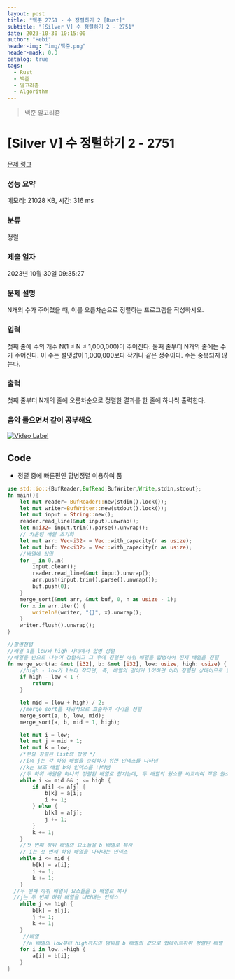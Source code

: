 ```yaml
---
layout: post
title: "백준 2751 - 수 정렬하기 2 [Rust]"
subtitle: "[Silver V] 수 정렬하기 2 - 2751"
date: 2023-10-30 10:15:00
author: "Hebi"
header-img: "img/백준.png"
header-mask: 0.3
catalog: true
tags:
  - Rust
  - 백준
  - 알고리즘
  - Algorithm
---
```


> 백준 알고리즘

# [Silver V] 수 정렬하기 2 - 2751 

[문제 링크](https://www.acmicpc.net/problem/2751) 

### 성능 요약

메모리: 21028 KB, 시간: 316 ms

### 분류

정렬

### 제출 일자

2023년 10월 30일 09:35:27

### 문제 설명

<p>N개의 수가 주어졌을 때, 이를 오름차순으로 정렬하는 프로그램을 작성하시오.</p>

### 입력 

 <p>첫째 줄에 수의 개수 N(1 ≤ N ≤ 1,000,000)이 주어진다. 둘째 줄부터 N개의 줄에는 수가 주어진다. 이 수는 절댓값이 1,000,000보다 작거나 같은 정수이다. 수는 중복되지 않는다.</p>

### 출력 

 <p>첫째 줄부터 N개의 줄에 오름차순으로 정렬한 결과를 한 줄에 하나씩 출력한다.</p>






### 음악 들으면서 같이 공부해요
[![Video Label](http://img.youtube.com/vi/gd5wtXlN_FY/0.jpg)](https://youtu.be/gd5wtXlN_FY)





## Code
- 정렬 중에 빠른편인 합병정렬 이용하여 품
```rs
use std::io::{BufReader,BufRead,BufWriter,Write,stdin,stdout};
fn main(){
    let mut reader= BufReader::new(stdin().lock());
    let mut writer=BufWriter::new(stdout().lock());
    let mut input = String::new();
    reader.read_line(&mut input).unwrap();
    let n:i32= input.trim().parse().unwrap();
    // 카운팅 배열 초기화
    let mut arr: Vec<i32> = Vec::with_capacity(n as usize);
    let mut buf: Vec<i32> = Vec::with_capacity(n as usize);
    //배열에 삽입
    for _ in 0..n{
        input.clear();
        reader.read_line(&mut input).unwrap();
        arr.push(input.trim().parse().unwrap());
        buf.push(0);
    }
    merge_sort(&mut arr, &mut buf, 0, n as usize - 1);
    for x in arr.iter() {
        writeln!(writer, "{}", x).unwrap();
    }
    writer.flush().unwrap();
}

//합병정렬
//배열 a를 low와 high 사이에서 합병 정렬
//배열을 반으로 나누어 정렬하고 그 후에 정렬된 하위 배열을 합병하여 전체 배열을 정렬
fn merge_sort(a: &mut [i32], b: &mut [i32], low: usize, high: usize) {
    //high - low가 1보다 작다면, 즉, 배열의 길이가 1이하면 이미 정렬된 상태이므로 함수를 종료
    if high - low < 1 {
        return;
    }

    let mid = (low + high) / 2;
    //merge_sort를 재귀적으로 호출하여 각각을 정렬
    merge_sort(a, b, low, mid);
    merge_sort(a, b, mid + 1, high);

    let mut i = low;
    let mut j = mid + 1;
    let mut k = low;
    /*분할 정렬된 list의 합병 */
    //i와 j는 각 하위 배열을 순회하기 위한 인덱스를 나타냄
    //k는 보조 배열 b의 인덱스를 나타냄
    //두 하위 배열을 하나의 정렬된 배열로 합치는데, 두 배열의 원소를 비교하여 작은 원소를 b에 복사
    while i <= mid && j <= high {
        if a[i] <= a[j] {
            b[k] = a[i];
            i += 1;
        } else {
            b[k] = a[j];
            j += 1;
        }
        k += 1;
    }
    //첫 번째 하위 배열의 요소들을 b 배열로 복사
    // i는 첫 번째 하위 배열을 나타내는 인덱스
    while i <= mid {
        b[k] = a[i];
        i += 1;
        k += 1;
    }
  //두 번째 하위 배열의 요소들을 b 배열로 복사
  //j는 두 번째 하위 배열을 나타내는 인덱스
    while j <= high {
        b[k] = a[j];
        j += 1;
        k += 1;
    }
     //배열
     //a 배열의 low부터 high까지의 범위를 b 배열의 값으로 업데이트하여 정렬된 배열
    for i in low..=high {
        a[i] = b[i];
    }
}
```
